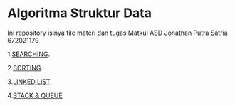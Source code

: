 # Algoritma Struktur Data

Ini repository isinya file materi dan tugas Matkul ASD Jonathan Putra Satria 672021179

1.<a href="https://github.com/JonathanPS1/ASD/tree/main/SEARCHING">SEARCHING</a>.

2.<a href="https://github.com/JonathanPS1/ASD/tree/main/SORTING">SORTING</a>.

3.<a href="https://github.com/JonathanPS1/ASD/tree/main/LINKED%20LIST">LINKED LIST</a>.

4.<a href="https://github.com/JonathanPS1/ASD/tree/main/STACK%20%26%20QUEUE">STACK & QUEUE</a>
